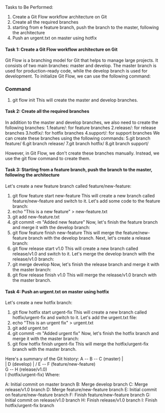 Tasks to Be Performed: 
1. Create a Git Flow workflow architecture on Git 
2. Create all the required branches 
3. starting from e feature branch, push the branch to the master, following the architecture 
4. Push an urgent.txt on master using hotfix


#### Task 1: Create a Git Flow workflow architecture on Git
Git Flow is a branching model for Git that helps to manage large projects. It consists of two main branches: master and develop. The master branch is used for production-ready code, while the develop branch is used for development.
To initialize Git Flow, we can use the following command:
### Command
1. git flow init
This will create the master and develop branches.

#### Task 2: Create all the required branches
In addition to the master and develop branches, we also need to create the following branches:
1.feature/: for feature branches
2.release/: for release branches
3.hotfix/: for hotfix branches
4.support/: for support branches
We can create these branches using the following commands:
5.git branch feature/
6.git branch release/
7.git branch hotfix/
8.git branch support/

However, in Git Flow, we don't create these branches manually. Instead, we use the git flow command to create them.

#### Task 3: Starting from a feature branch, push the branch to the master, following the architecture
Let's create a new feature branch called feature/new-feature:
1. git flow feature start new-feature
This will create a new branch called feature/new-feature and switch to it.
Let's add some code to the feature branch:
2. echo "This is a new feature" > new-feature.txt
3. git add new-feature.txt
4. git commit -m "Added new feature"
Now, let's finish the feature branch and merge it with the develop branch:
5. git flow feature finish new-feature
This will merge the feature/new-feature branch with the develop branch.
Next, let's create a release branch:
6. git flow release start v1.0
This will create a new branch called release/v1.0 and switch to it.
Let's merge the develop branch with the release/v1.0 branch:
7. git merge develop
Now, let's finish the release branch and merge it with the master branch:
8. git flow release finish v1.0
This will merge the release/v1.0 branch with the master branch.

#### Task 4: Push an urgent.txt on master using hotfix
Let's create a new hotfix branch:
1. git flow hotfix start urgent-fix
This will create a new branch called hotfix/urgent-fix and switch to it.
Let's add the urgent.txt file:
2. echo "This is an urgent fix" > urgent.txt
3. git add urgent.txt
4. git commit -m "Added urgent fix"
Now, let's finish the hotfix branch and merge it with the master branch:
5. git flow hotfix finish urgent-fix
This will merge the hotfix/urgent-fix branch with the master branch.

Here's a summary of the Git history:
A -- B -- C   (master)
|       \
|        D   (develop)
|       /
E -- F   (feature/new-feature)
 \
  G -- H   (release/v1.0)
   \
    I   (hotfix/urgent-fix)
Where:

A: Initial commit on master branch
B: Merge develop branch
C: Merge release/v1.0 branch
D: Merge feature/new-feature branch
E: Initial commit on feature/new-feature branch
F: Finish feature/new-feature branch
G: Initial commit on release/v1.0 branch
H: Finish release/v1.0 branch
I: Finish hotfix/urgent-fix branch
